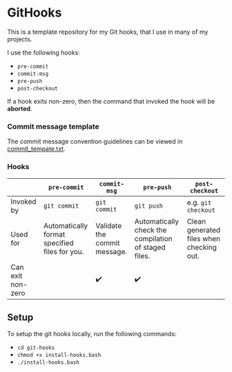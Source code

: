 # GitHooks
This is a template repository for my Git hooks, that I use in many of my projects.

I use the following hooks:
- `pre-commit`
- `commit-msg`
- `pre-push`
- `post-checkout`

If a hook exits non-zero, then the command that invoked the hook will be **aborted**.

### Commit message template


The commit message convention guidelines can be viewed in [commit_tempate.txt](git-hooks/commit_template.txt).

### Hooks


||`pre-commit` |`commit-msg`  |`pre-push`| `post-checkout`|
|---|---|---|---|---|
|Invoked by|`git commit`|`git commit`|`git push`| e.g. `git checkout`|
|Used for|Automatically format specified files for you.|Validate the commit message.|Automatically check the compilation of staged files.|Clean generated files when checking out.|
|Can exit non-zero||:heavy_check_mark:|:heavy_check_mark:||

## Setup

To setup the git hooks locally, run the following commands:

- `cd git-hooks`
- `chmod +x install-hooks.bash`
- `./install-hooks.bash`

